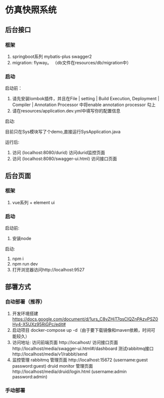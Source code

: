 # 仿真快照系统
## 后台接口
### 框架
1. springboot系列 mybatis-plus swagger2
2. migration: flyway。   （db文件在resources/db/migration中）


### 启动
启动前：
1. 请先安装lombok插件，并且在File | setting | Build Execution, Deployment | 
Compiler | Annotation Processor 中将enable annotation processor 勾上
2. 请在resources/application.dev.yml中填写你的配置信息

启动:

目前只在Sys模块写了个demo,直接运行SysApplication.java

运行后:

1. 访问 (localhost:8080/durid) 访问durid监控页面
2. 访问 (localhost:8080/swagger-ui.html) 访问接口页面

## 后台页面
### 框架
1. vue系列 + element ui

### 启动
启动前: 
1. 安装node

启动:
1. npm i
2. npm run dev
3. 打开浏览器访问http://localhost:9527


## 部署方式
### 自动部署（推荐）
1. 开发环境搭建 https://docs.google.com/document/d/1urs_C8vZHjT7qsCIQZnPAzvPSZ0Hy4-X5UXz95RiGPc/edit#
2. 启动项目 docker-compose up -d（由于要下载镜像和maven依赖，时间可能较久）
3. 访问地址:
    访问前端页面 http://localhost/
    访问接口页面 http://localhost/media/swagger-ui.html#/dashboard
    测试rabbitmq接口 http://localhost/media/v1/rabbit/send
4. 监控管理
    rabbitmq 管理页面 http://localhost:15672  (username:guest password:guest)
    druid monitor 管理页面 http://localhost/media/druid/login.html (username:admin password:admin)
    
### 手动部署

